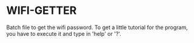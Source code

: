 # WIFI-GETTER
Batch file to get the wifi password. To get a little tutorial for the program, you have to execute it and type in 'help' or '?'.
